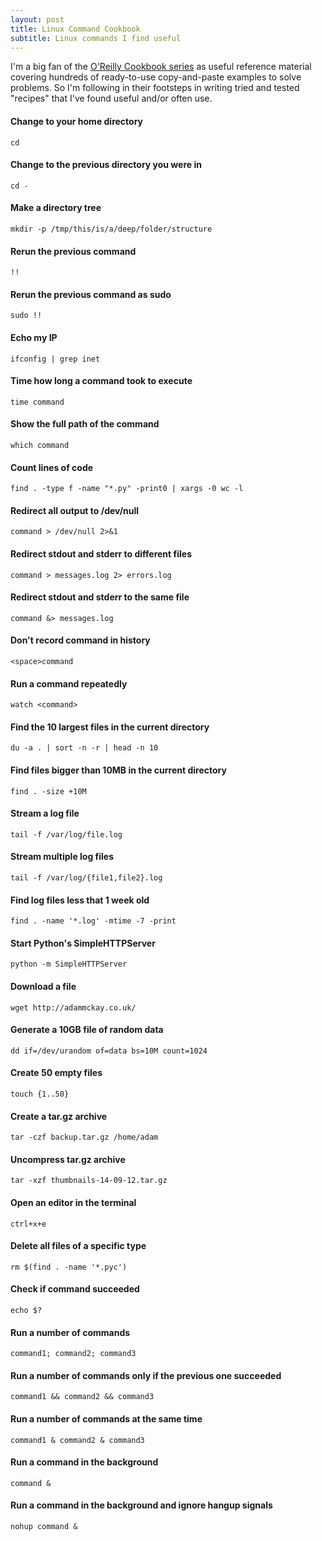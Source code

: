 ```yaml
---
layout: post
title: Linux Command Cookbook
subtitle: Linux commands I find useful
---
```


I'm a big fan of the [O'Reilly Cookbook series](http://shop.oreilly.com/category/series/cookbooks.do) as useful reference material covering hundreds of ready-to-use copy-and-paste examples to solve problems. So I'm following in their footsteps in writing tried and tested "recipes" that I've found useful and/or often use. 

#### Change to your home directory
    cd


#### Change to the previous directory you were in
    cd -


#### Make a directory tree
	mkdir -p /tmp/this/is/a/deep/folder/structure


#### Rerun the previous command
    !!


#### Rerun the previous command as sudo
    sudo !!


#### Echo my IP
	ifconfig | grep inet


#### Time how long a command took to execute
	time command


#### Show the full path of the command
	which command


#### Count lines of code
	find . -type f -name "*.py" -print0 | xargs -0 wc -l


#### Redirect all output to /dev/null
	command > /dev/null 2>&1


#### Redirect stdout and stderr to different files
	command > messages.log 2> errors.log


#### Redirect stdout and stderr to the same file
	command &> messages.log


#### Don't record command in history
    <space>command


#### Run a command repeatedly
    watch <command>


#### Find the 10 largest files in the current directory
    du -a . | sort -n -r | head -n 10


#### Find files bigger than 10MB in the current directory
	find . -size +10M


#### Stream a log file
    tail -f /var/log/file.log


#### Stream multiple log files
    tail -f /var/log/{file1,file2}.log


#### Find log files less that 1 week old
	find . -name '*.log' -mtime -7 -print


#### Start Python's SimpleHTTPServer
    python -m SimpleHTTPServer


#### Download a file
	wget http://adammckay.co.uk/


#### Generate a 10GB file of random data
    dd if=/dev/urandom of=data bs=10M count=1024


#### Create 50 empty files
    touch {1..50}


#### Create a tar.gz archive
    tar -czf backup.tar.gz /home/adam


#### Uncompress tar.gz archive
    tar -xzf thumbnails-14-09-12.tar.gz


#### Open an editor in the terminal
    ctrl+x+e


#### Delete all files of a specific type
	rm $(find . -name '*.pyc')


#### Check if command succeeded
	echo $?


#### Run a number of commands
	command1; command2; command3


#### Run a number of commands only if the previous one succeeded
	command1 && command2 && command3


#### Run a number of commands at the same time
	command1 & command2 & command3


#### Run a command in the background
	command &


#### Run a command in the background and ignore hangup signals
	nohup command &

